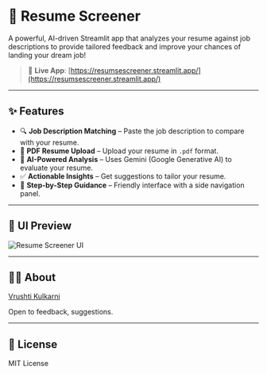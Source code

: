 # 📝 Resume Screener

A powerful, AI-driven Streamlit app that analyzes your resume against job descriptions to provide tailored feedback and improve your chances of landing your dream job!

> 🚀 **Live App**: [https://resumsescreener.streamlit.app/](https://resumsescreener.streamlit.app/)

---

## ✨ Features

- 🔍 **Job Description Matching** – Paste the job description to compare with your resume.
- 📄 **PDF Resume Upload** – Upload your resume in `.pdf` format.
- 🧠 **AI-Powered Analysis** – Uses Gemini (Google Generative AI) to evaluate your resume.
- ✅ **Actionable Insights** – Get suggestions to tailor your resume.
- 🧭 **Step-by-Step Guidance** – Friendly interface with a side navigation panel.

---

## 📸 UI Preview

![Resume Screener UI](![image](https://github.com/user-attachments/assets/b82e5672-bcad-4826-b501-d96790a27157))

---


## 🙋‍♀️ About

[Vrushti Kulkarni](https://github.com/Vrushti-kulkarni)

Open to feedback, suggestions.

---

## 📄 License

MIT License
